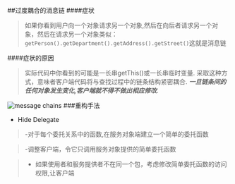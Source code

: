 ##过度耦合的消息链
####症状
>如果你看到用户向一个对象请求另一个对象,然后在向后者请求另一个对象，然后在请求另一个对象类似：<code>getPerson().getDepartment().getAddress().getStreet()</code>这就是消息链


####症状的原因
>实际代码中你看到的可能是一长串getThis()或一长串临时变量.
采取这种方式，意味者客户端代码将与查找过程中的链条结构紧密耦合.
***一旦链条间的任何对象发生变化,客户端就不得不做出相应修改***.

![message chains](https://refactoring.guru/images/refactoring/content/smells/message-chains-01-2x.png)
###重构手法
* Hide Delegate

>-对于每个委托关系中的函数,在服务对象端建立一个简单的委托函数

>-调整客户端，令它只调用服务对象提供的简单委托函数

>- 如果使用者和服务提供者不在同一个包，考虑修改简单委托函数的访问权限,让客户端

